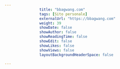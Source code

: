 ---
                title: "bbagwang.com"
                tags: [Sito personale]
                externalUrl: "https://bbagwang.com"
                weight: 39
                showDate: false
                showAuthor: false
                showReadingTime: false
                showEdit: false
                showLikes: false
                showViews: false
                layoutBackgroundHeaderSpace: false
                ---

